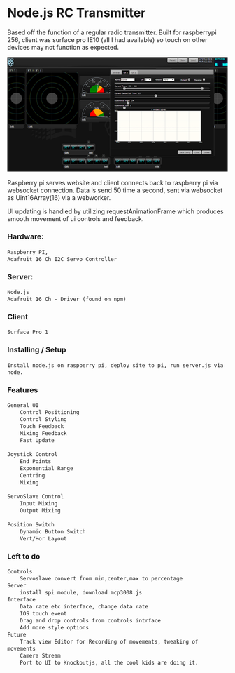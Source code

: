 ﻿Node.js RC Transmitter
======================

Based off the function of a regular radio transmitter. Built for raspberrypi 256, client was surface pro IE10 (all I had available) so touch on other devices may not function as expected.

![Alt text](/screen.jpg?raw=true "Node.JS Transmitter")

Raspberry pi serves website and client connects back to raspberry pi via websocket connection. Data is send 50 time a second, sent via websocket as Uint16Array(16) via a webworker.

UI updating is handled by utilizing requestAnimationFrame which produces smooth movement of ui controls and feedback.


### Hardware: 
	Raspberry PI,
	Adafruit 16 Ch I2C Servo Controller
	
### Server:
	Node.js
	Adafruit 16 Ch - Driver (found on npm)

### Client
	Surface Pro 1

### Installing / Setup
	Install node.js on raspberry pi, deploy site to pi, run server.js via node.
	

### Features
	General UI
		Control Positioning
		Control Styling
		Touch Feedback
		Mixing Feedback
		Fast Update

	Joystick Control
		End Points
		Exponential Range
		Centring
		Mixing

	ServoSlave Control
		Input Mixing
		Output Mixing

	Position Switch
		Dynamic Button Switch
		Vert/Hor Layout
		

### Left to do
	
	Controls
		Servoslave convert from min,center,max to percentage
	Server
		install spi module, download mcp3008.js
	Interface
		Data rate etc interface, change data rate
		IOS touch event
		Drag and drop controls from controls intrface
		Add more style options
	Future
		Track view Editor for Recording of movements, tweaking of movements
		Camera Stream
		Port to UI to Knockoutjs, all the cool kids are doing it.





